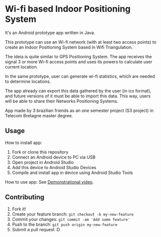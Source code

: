 # Wi-fi based Indoor Positioning System

It's an Android prototype app written in Java.

This prototype can use an Wi-fi network (with at least two access points) to create an Indoor Positioning System based in Wifi Triangulation.

The ideia is quite similar to GPS Positioning System. The app receives the signal 3 or more Wi-fi access points and uses its powers to calculate user current location.

In the same prototype, user can generate wi-fi statistics, which are needed to determine locations.

The app already can export this data gathered by the user (in ics format), and future versions of it must be able to import this data. This way, users will be able to share their Networks Positioning Systems.

App made by 3 brazilian friends as an one semester project (S3 project) in Telecom Bretagne master degree.

## Usage

How to install app:
1. Fork or clone this repository
2. Connect an Android device to PC via USB
3. Open project in Android Studio
4. Add this device to Android Studio Devices
5. Compile and install app in device using Android Studio Tools

How to use app:
See [Demonstrational video](https://drive.google.com/open?id=0ByN9K502OxFvV3VMQUZJdGxQOTQ).

## Contributing

1. Fork it!
2. Create your feature branch: `git checkout -b my-new-feature`
3. Commit your changes: `git commit -am 'Add some feature'`
4. Push to the branch: `git push origin my-new-feature`
5. Submit a pull request :D
